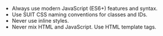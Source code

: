- Always use modern JavaScript (ES6+) features and syntax.
- Use SUIT CSS naming conventions for classes and IDs.
- Never use inline styles.
- Never mix HTML and JavaScript. Use HTML template tags.
